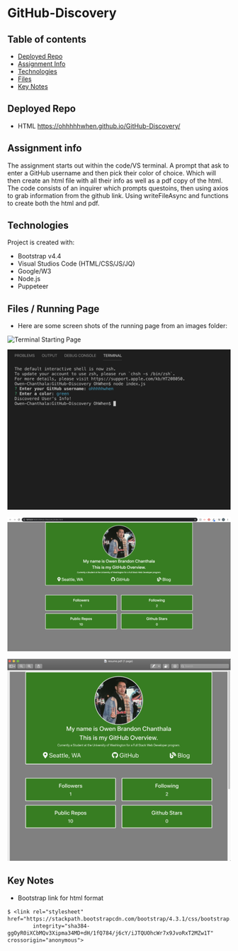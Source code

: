# GitHub-Discovery

## Table of contents
* [Deployed Repo](#deployed-repo)
* [Assignment Info](#assignment-info)
* [Technologies](#technologies)
* [Files](#files)
* [Key Notes](#key-notes)

## Deployed Repo
* HTML
https://ohhhhhwhen.github.io/GitHub-Discovery/

## Assignment info
The assignment starts out within the code/VS terminal. 
A prompt that ask to enter a GitHub username and then 
pick their color of choice. Which will then create an
html file with all their info as well as a pdf copy of
the html. The code consists of an inquirer which prompts
questoins, then using axios to grab information from the
github link. Using writeFileAsync and functions to create
both the html and pdf.
	
## Technologies
Project is created with:
* Bootstrap v4.4
* Visual Studios Code (HTML/CSS/JS/JQ)
* Google/W3
* Node.js
* Puppeteer
	
## Files / Running Page
* Here are some screen shots of the running page from an images folder:

 ![Terminal Starting Page](images/Terminal-Start-Page.png)

 ![Terminal Page Info](images/Terminal-Page-Info.png)

 ![HTML Page](images/HTML-Page.png)

 ![PDF](images/PDF-Page.png)


## Key Notes
* Bootstrap link for html format

```
$ <link rel="stylesheet" href="https://stackpath.bootstrapcdn.com/bootstrap/4.3.1/css/bootstrap.min.css"
        integrity="sha384-ggOyR0iXCbMQv3Xipma34MD+dH/1fQ784/j6cY/iJTQUOhcWr7x9JvoRxT2MZw1T" crossorigin="anonymous">
```
